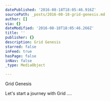 ```yaml
---
datePublished: '2016-08-18T18:05:46.916Z'
sourcePath: _posts/2016-08-18-grid-genesis.md
author: []
via: {}
dateModified: '2016-08-18T18:05:46.266Z'
title: ''
publisher: {}
description: Grid Genesis
starred: false
inFeed: true
hasPage: false
inNav: false
_type: MediaObject

---
```

Grid Genesis

Let's start a journey with Grid ....